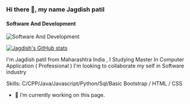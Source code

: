 



### Hi there 👋, my name Jagdish patil
#### Software And Development
![Software And Development](![Header](./your-header-image-name.png))


[![Jagdish's GitHub stats](https://github-readme-stats.vercel.app/api?username=jagdishpatil07)](https://github.com/jagdishpatil07[/github-readme-stats)

I'm Jagdish patil from Maharashtra India , I Studying Master In Computer Application ( Professional ) I'm looking to collaborate my self in Software industry

Skills: C/CPP/Java/Javascript/Python/Sql/Basic Bootstrap / HTML / CSS

- 🔭 I’m currently working on this page. 






